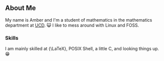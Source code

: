 ## About Me
My name is Amber and I'm a student of mathematics in the mathematics department at [UCD](https://www.ucdenver.edu/). 😺 I like to mess around with Linux and FOSS.
### Skills
I am mainly skilled at {\LaTeX}, POSIX Shell, a little C, and looking things up. 😁
